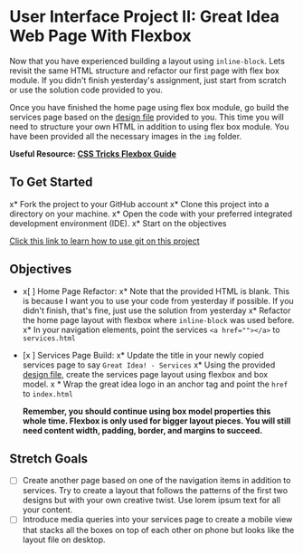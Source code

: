 # User Interface Project II: Great Idea Web Page With Flexbox

Now that you have experienced building a layout using `inline-block`.  Lets revisit the same HTML structure and refactor our first page with flex box module.  If you didn't finish yesterday's assignment, just start from scratch or use the solution code provided to you.

Once you have finished the home page using flex box module, go build the services page based on the [design file](design-files/services-desktop-design.png) provided to you.  This time you will need to structure your own HTML in addition to using flex box module.  You have been provided all the necessary images in the `img` folder.

**Useful Resource: [CSS Tricks Flexbox Guide](https://css-tricks.com/snippets/css/a-guide-to-flexbox/)**

## To Get Started

x* Fork the project to your GitHub account
x* Clone this project into a directory on your machine.
x* Open the code with your preferred integrated development environment (IDE).
x* Start on the objectives

[Click this link to learn how to use git on this project](https://youtu.be/8UQYTQzzNYM)  

## Objectives

* x[ ] Home Page Refactor:
  x* Note that the provided HTML is blank.  This is because I want you to use your code from yesterday if possible.  If you didn't finish, that's fine, just use the solution from yesterday
  x* Refactor the home page layout with flexbox where `inline-block` was used before.
  x* In your navigation elements, point the services `<a href=""></a>` to `services.html`

* [x ] Services Page Build:
  x* Update the title in your newly copied services page to say `Great Idea! - Services`
  x* Using the provided [design file](design-files/services-desktop-design.png), create the services page layout using flexbox and box model.
 x * Wrap the great idea logo in an anchor tag and point the `href` to `index.html`
  
  **Remember, you should continue using box model properties this whole time.  Flexbox is only used for bigger layout pieces.  You will still need content width, padding, border, and margins to succeed.**

## Stretch Goals

* [ ] Create another page based on one of the navigation items in addition to services.  Try to create a layout that follows the patterns of the first two designs but with your own creative twist.  Use lorem ipsum text for all your content.
* [ ] Introduce media queries into your services page to create a mobile view that stacks all the boxes on top of each other on phone but looks like the layout file on desktop.